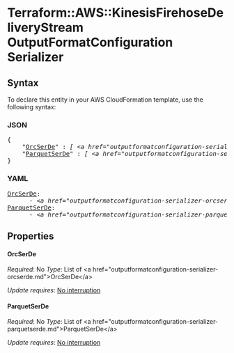 # Terraform::AWS::KinesisFirehoseDeliveryStream OutputFormatConfiguration Serializer

## Syntax

To declare this entity in your AWS CloudFormation template, use the following syntax:

### JSON

<pre>
{
    "<a href="#orcserde" title="OrcSerDe">OrcSerDe</a>" : <i>[ &lt;a href=&#34;outputformatconfiguration-serializer-orcserde.md&#34;&gt;OrcSerDe&lt;/a&gt;, ... ]</i>,
    "<a href="#parquetserde" title="ParquetSerDe">ParquetSerDe</a>" : <i>[ &lt;a href=&#34;outputformatconfiguration-serializer-parquetserde.md&#34;&gt;ParquetSerDe&lt;/a&gt;, ... ]</i>
}
</pre>

### YAML

<pre>
<a href="#orcserde" title="OrcSerDe">OrcSerDe</a>: <i>
      - &lt;a href=&#34;outputformatconfiguration-serializer-orcserde.md&#34;&gt;OrcSerDe&lt;/a&gt;</i>
<a href="#parquetserde" title="ParquetSerDe">ParquetSerDe</a>: <i>
      - &lt;a href=&#34;outputformatconfiguration-serializer-parquetserde.md&#34;&gt;ParquetSerDe&lt;/a&gt;</i>
</pre>

## Properties

#### OrcSerDe

_Required_: No
_Type_: List of &lt;a href=&#34;outputformatconfiguration-serializer-orcserde.md&#34;&gt;OrcSerDe&lt;/a&gt;

_Update requires_: [No interruption](https://docs.aws.amazon.com/AWSCloudFormation/latest/UserGuide/using-cfn-updating-stacks-update-behaviors.html#update-no-interrupt)

#### ParquetSerDe

_Required_: No
_Type_: List of &lt;a href=&#34;outputformatconfiguration-serializer-parquetserde.md&#34;&gt;ParquetSerDe&lt;/a&gt;

_Update requires_: [No interruption](https://docs.aws.amazon.com/AWSCloudFormation/latest/UserGuide/using-cfn-updating-stacks-update-behaviors.html#update-no-interrupt)

